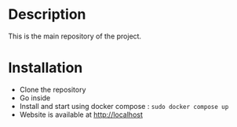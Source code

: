 # Description
This is the main repository of the project.
# Installation
- Clone the repository
- Go inside 
- Install and start using docker compose : `sudo docker compose up`
- Website is available at [http://localhost](http://localhost)